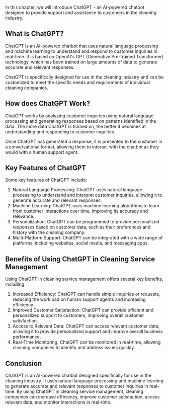
In this chapter, we will introduce ChatGPT - an AI-powered chatbot designed to provide support and assistance to customers in the cleaning industry.

What is ChatGPT?
----------------

ChatGPT is an AI-powered chatbot that uses natural language processing and machine learning to understand and respond to customer inquiries in real-time. It is based on OpenAI's GPT (Generative Pre-trained Transformer) technology, which has been trained on large amounts of data to generate accurate and relevant responses.

ChatGPT is specifically designed for use in the cleaning industry and can be customized to meet the specific needs and requirements of individual cleaning companies.

How does ChatGPT Work?
----------------------

ChatGPT works by analyzing customer inquiries using natural language processing and generating responses based on patterns identified in the data. The more data ChatGPT is trained on, the better it becomes at understanding and responding to customer inquiries.

Once ChatGPT has generated a response, it is presented to the customer in a conversational format, allowing them to interact with the chatbot as they would with a human support agent.

Key Features of ChatGPT
-----------------------

Some key features of ChatGPT include:

1. Natural Language Processing: ChatGPT uses natural language processing to understand and interpret customer inquiries, allowing it to generate accurate and relevant responses.
2. Machine Learning: ChatGPT uses machine learning algorithms to learn from customer interactions over time, improving its accuracy and relevance.
3. Personalization: ChatGPT can be programmed to provide personalized responses based on customer data, such as their preferences and history with the cleaning company.
4. Multi-Platform Support: ChatGPT can be integrated with a wide range of platforms, including websites, social media, and messaging apps.

Benefits of Using ChatGPT in Cleaning Service Management
--------------------------------------------------------

Using ChatGPT in cleaning service management offers several key benefits, including:

1. Increased Efficiency: ChatGPT can handle simple inquiries or requests, reducing the workload on human support agents and increasing efficiency.
2. Improved Customer Satisfaction: ChatGPT can provide efficient and personalized support to customers, improving overall customer satisfaction.
3. Access to Relevant Data: ChatGPT can access relevant customer data, allowing it to provide personalized support and improve overall business performance.
4. Real-Time Monitoring: ChatGPT can be monitored in real-time, allowing cleaning companies to identify and address issues quickly.

Conclusion
----------

ChatGPT is an AI-powered chatbot designed specifically for use in the cleaning industry. It uses natural language processing and machine learning to generate accurate and relevant responses to customer inquiries in real-time. By using ChatGPT in cleaning service management, cleaning companies can increase efficiency, improve customer satisfaction, access relevant data, and monitor interactions in real-time.
